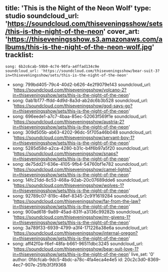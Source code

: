 title: 'This is the Night of the Neon Wolf'
type: studio
soundcloud_url: 'https://soundcloud.com/thiseveningsshow/sets/this-is-the-night-of-the-neon'
cover_art: 'https://thiseveningsshow.s3.amazonaws.com/albums/this-is-the-night-of-the-neon-wolf.jpg'
tracklist:
  -
    song: 6b2c6cab-59b9-4c74-90fa-a4ffad134c9e
    soundcloud_url: 'https://soundcloud.com/thiseveningsshow/bear-suit-3?in=thiseveningsshow/sets/this-is-the-night-of-the-neon'
  -
    song: 799bd405-79c4-40d2-b626-4e2f9079e143
    soundcloud_url: 'https://soundcloud.com/thiseveningsshow/volcano-2?in=thiseveningsshow/sets/this-is-the-night-of-the-neon'
  -
    song: 0ab1b177-ffdd-4d9d-8a3d-ab2dc6b3b528
    soundcloud_url: 'https://soundcloud.com/thiseveningsshow/god-says-go?in=thiseveningsshow/sets/this-is-the-night-of-the-neon'
  -
    song: 696eede1-a7c7-4baa-85ec-52063f569f1e
    soundcloud_url: 'https://soundcloud.com/thiseveningsshow/austria-2?in=thiseveningsshow/sets/this-is-the-night-of-the-neon'
  -
    song: 309d505b-ab63-4202-96dc-5f705a46b048
    soundcloud_url: 'https://soundcloud.com/thiseveningsshow/servant-boy-1?in=thiseveningsshow/sets/this-is-the-night-of-the-neon'
  -
    song: 5285d58d-a2ca-4280-b31c-b4f6b97a5f20
    soundcloud_url: 'https://soundcloud.com/thiseveningsshow/snaps?in=thiseveningsshow/sets/this-is-the-night-of-the-neon'
  -
    song: de75dd21-636e-4105-9fb4-54760bf1e782
    soundcloud_url: 'https://soundcloud.com/thiseveningsshow/camel-lights?in=thiseveningsshow/sets/this-is-the-night-of-the-neon'
  -
    song: 14fc21dd-8c53-468a-92ab-20c07689dde6
    soundcloud_url: 'https://soundcloud.com/thiseveningsshow/wolves-1?in=thiseveningsshow/sets/this-is-the-night-of-the-neon'
  -
    song: 92789c07-819c-48ef-8345-2c91f1619284
    soundcloud_url: 'https://soundcloud.com/thiseveningsshow/far-from-the-law?in=thiseveningsshow/sets/this-is-the-night-of-the-neon'
  -
    song: 900ad618-9a89-45ad-831f-a3136c99282b
    soundcloud_url: 'https://soundcloud.com/thiseveningsshow/mr-givens-1?in=thiseveningsshow/sets/this-is-the-night-of-the-neon'
  -
    song: 3a789f33-6939-4799-a3f4-171226a38e6a
    soundcloud_url: 'https://soundcloud.com/thiseveningsshow/internal-oregon?in=thiseveningsshow/sets/this-is-the-night-of-the-neon'
  -
    song: aff42f0a-f6ef-48fa-b661-96511dbc3245
    soundcloud_url: 'https://soundcloud.com/thiseveningsshow/bear-suit-love-1?in=thiseveningsshow/sets/this-is-the-night-of-the-neon'
live_set: '0'
author: 0fdcfcab-9dc5-4bdc-a78c-4fa4eca4e4e5
id: 20c2c3d0-8369-4ec7-907e-25fb3f3f9368
